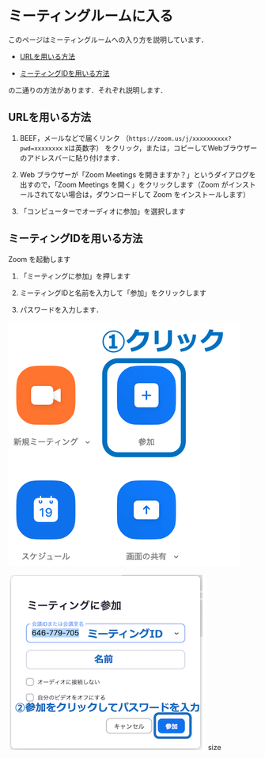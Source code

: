 # ミーティングルームに入る

このページはミーティングルームへの入り方を説明しています．

- [URLを用いる方法](#URLを用いる方法)

- [ミーティングIDを用いる方法](#ミーティングIDを用いる方法)

の二通りの方法があります．それぞれ説明します．

## URLを用いる方法

1. BEEF，メールなどで届くリンク
（`https://zoom.us/j/xxxxxxxxxx?pwd=xxxxxxxx` xは英数字）
をクリック，または，コピーしてWebブラウザーのアドレスバーに貼り付けます．

1. Web ブラウザーが「Zoom Meetings を開きますか？」というダイアログを出すので，「Zoom Meetings を開く」をクリックします（Zoom がインストールされてない場合は，ダウンロードして Zoom をインストールします）

1. 「コンピューターでオーディオに参加」を選択します

## ミーティングIDを用いる方法

Zoom を起動します

1. 「ミーティングに参加」を押します

2. ミーティングIDと名前を入力して「参加」をクリックします

3. パスワードを入力します．

![ミーティングIDで参加1](zoom-home-join.png)

![ミーティングIDで参加2](zoom-home-join2.png)
size
